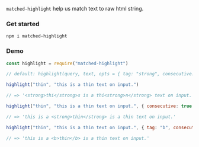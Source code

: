`matched-highlight` help us match text to raw html string.

### Get started

`npm i matched-highlight`

### Demo

```javascript
const highlight = require("matched-highlight")

// default: highlight(query, text, opts = { tag: "strong", consecutive: false })

highlight("thin", "this is a thin text on input.")

// => '<strong>thi</strong>s is a thi<strong>n</strong> text on input.'

highlight("thin", "this is a thin text on input.", { consecutive: true })

// => 'this is a <strong>thin</strong> is a thin text on input.'

highlight("thin", "this is a thin text on input.", { tag: "b", consecutive: true })

// => 'this is a <b>thin</b> is a thin text on input.'
```
